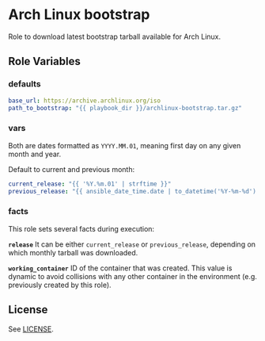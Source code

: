 Arch Linux bootstrap
====================

Role to download latest bootstrap tarball available for Arch Linux.

Role Variables
--------------

### defaults

```yaml
base_url: https://archive.archlinux.org/iso
path_to_bootstrap: "{{ playbook_dir }}/archlinux-bootstrap.tar.gz"
```

### vars
Both are dates formatted as `YYYY.MM.01`, meaning first day on any given month and year.

Default to current and previous month:

```yaml
current_release: "{{ '%Y.%m.01' | strftime }}"
previous_release: "{{ ansible_date_time.date | to_datetime('%Y-%m-%d') | to_day_1(month=-1, fmt='%Y.%m.%d') }}"
```

### facts
This role sets several facts during execution:

**`release`**
It can be either `current_release` or `previous_release`, depending on which monthly tarball was downloaded.

**`working_container`**
ID of the container that was created. This value is dynamic to avoid collisions with any other container in the environment (e.g. previously created by this role).

License
-------

See [LICENSE](https://github.com/miquecg/elixir-ide/blob/master/LICENSE).
